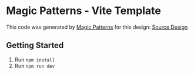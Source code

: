 # Magic Patterns - Vite Template

This code was generated by [Magic Patterns](https://magicpatterns.com) for this design: [Source Design](https://magicpatterns.com/c/2hveuvaabbe9kkvmnq1qba)

## Getting Started

1. Run `npm install`
2. Run `npm run dev`
